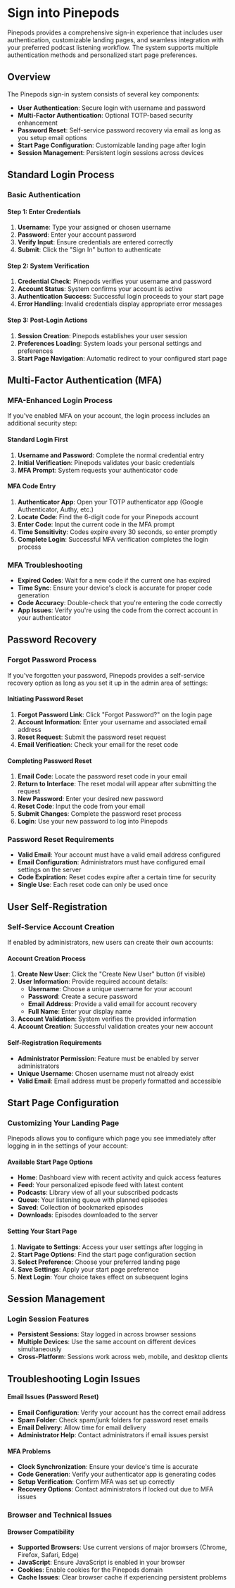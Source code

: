 # Sign into Pinepods

Pinepods provides a comprehensive sign-in experience that includes user authentication, customizable landing pages, and seamless integration with your preferred podcast listening workflow. The system supports multiple authentication methods and personalized start page preferences.

## Overview

The Pinepods sign-in system consists of several key components:
- **User Authentication**: Secure login with username and password
- **Multi-Factor Authentication**: Optional TOTP-based security enhancement
- **Password Reset**: Self-service password recovery via email as long as you setup email options
- **Start Page Configuration**: Customizable landing page after login
- **Session Management**: Persistent login sessions across devices

## Standard Login Process

### Basic Authentication

#### Step 1: Enter Credentials
1. **Username**: Type your assigned or chosen username
2. **Password**: Enter your account password
3. **Verify Input**: Ensure credentials are entered correctly
4. **Submit**: Click the "Sign In" button to authenticate

#### Step 2: System Verification
1. **Credential Check**: Pinepods verifies your username and password
2. **Account Status**: System confirms your account is active
3. **Authentication Success**: Successful login proceeds to your start page
4. **Error Handling**: Invalid credentials display appropriate error messages

#### Step 3: Post-Login Actions
1. **Session Creation**: Pinepods establishes your user session
2. **Preferences Loading**: System loads your personal settings and preferences
3. **Start Page Navigation**: Automatic redirect to your configured start page

## Multi-Factor Authentication (MFA)

### MFA-Enhanced Login Process
If you've enabled MFA on your account, the login process includes an additional security step:

#### Standard Login First
1. **Username and Password**: Complete the normal credential entry
2. **Initial Verification**: Pinepods validates your basic credentials
3. **MFA Prompt**: System requests your authenticator code

#### MFA Code Entry
1. **Authenticator App**: Open your TOTP authenticator app (Google Authenticator, Authy, etc.)
2. **Locate Code**: Find the 6-digit code for your Pinepods account
3. **Enter Code**: Input the current code in the MFA prompt
4. **Time Sensitivity**: Codes expire every 30 seconds, so enter promptly
5. **Complete Login**: Successful MFA verification completes the login process

### MFA Troubleshooting
- **Expired Codes**: Wait for a new code if the current one has expired
- **Time Sync**: Ensure your device's clock is accurate for proper code generation
- **Code Accuracy**: Double-check that you're entering the code correctly
- **App Issues**: Verify you're using the code from the correct account in your authenticator

## Password Recovery

### Forgot Password Process
If you've forgotten your password, Pinepods provides a self-service recovery option as long as you set it up in the admin area of settings:

#### Initiating Password Reset
1. **Forgot Password Link**: Click "Forgot Password?" on the login page
2. **Account Information**: Enter your username and associated email address
3. **Reset Request**: Submit the password reset request
4. **Email Verification**: Check your email for the reset code

#### Completing Password Reset
1. **Email Code**: Locate the password reset code in your email
2. **Return to Interface**: The reset modal will appear after submitting the request
3. **New Password**: Enter your desired new password
4. **Reset Code**: Input the code from your email
5. **Submit Changes**: Complete the password reset process
6. **Login**: Use your new password to log into Pinepods

### Password Reset Requirements
- **Valid Email**: Your account must have a valid email address configured
- **Email Configuration**: Administrators must have configured email settings on the server
- **Code Expiration**: Reset codes expire after a certain time for security
- **Single Use**: Each reset code can only be used once

## User Self-Registration

### Self-Service Account Creation
If enabled by administrators, new users can create their own accounts:

#### Account Creation Process
1. **Create New User**: Click the "Create New User" button (if visible)
2. **User Information**: Provide required account details:
   - **Username**: Choose a unique username for your account
   - **Password**: Create a secure password
   - **Email Address**: Provide a valid email for account recovery
   - **Full Name**: Enter your display name
3. **Account Validation**: System verifies the provided information
4. **Account Creation**: Successful validation creates your new account

#### Self-Registration Requirements
- **Administrator Permission**: Feature must be enabled by server administrators
- **Unique Username**: Chosen username must not already exist
- **Valid Email**: Email address must be properly formatted and accessible

## Start Page Configuration

### Customizing Your Landing Page
Pinepods allows you to configure which page you see immediately after logging in in the settings of your account:

#### Available Start Page Options
- **Home**: Dashboard view with recent activity and quick access features
- **Feed**: Your personalized episode feed with latest content
- **Podcasts**: Library view of all your subscribed podcasts
- **Queue**: Your listening queue with planned episodes
- **Saved**: Collection of bookmarked episodes
- **Downloads**: Episodes downloaded to the server

#### Setting Your Start Page
1. **Navigate to Settings**: Access your user settings after logging in
2. **Start Page Options**: Find the start page configuration section
3. **Select Preference**: Choose your preferred landing page
4. **Save Settings**: Apply your start page preference
5. **Next Login**: Your choice takes effect on subsequent logins

## Session Management

### Login Session Features
- **Persistent Sessions**: Stay logged in across browser sessions
- **Multiple Devices**: Use the same account on different devices simultaneously
- **Cross-Platform**: Sessions work across web, mobile, and desktop clients

## Troubleshooting Login Issues

#### Email Issues (Password Reset)
- **Email Configuration**: Verify your account has the correct email address
- **Spam Folder**: Check spam/junk folders for password reset emails
- **Email Delivery**: Allow time for email delivery
- **Administrator Help**: Contact administrators if email issues persist

#### MFA Problems
- **Clock Synchronization**: Ensure your device's time is accurate
- **Code Generation**: Verify your authenticator app is generating codes
- **Setup Verification**: Confirm MFA was set up correctly
- **Recovery Options**: Contact administrators if locked out due to MFA issues

### Browser and Technical Issues

#### Browser Compatibility
- **Supported Browsers**: Use current versions of major browsers (Chrome, Firefox, Safari, Edge)
- **JavaScript**: Ensure JavaScript is enabled in your browser
- **Cookies**: Enable cookies for the Pinepods domain
- **Cache Issues**: Clear browser cache if experiencing persistent problems
